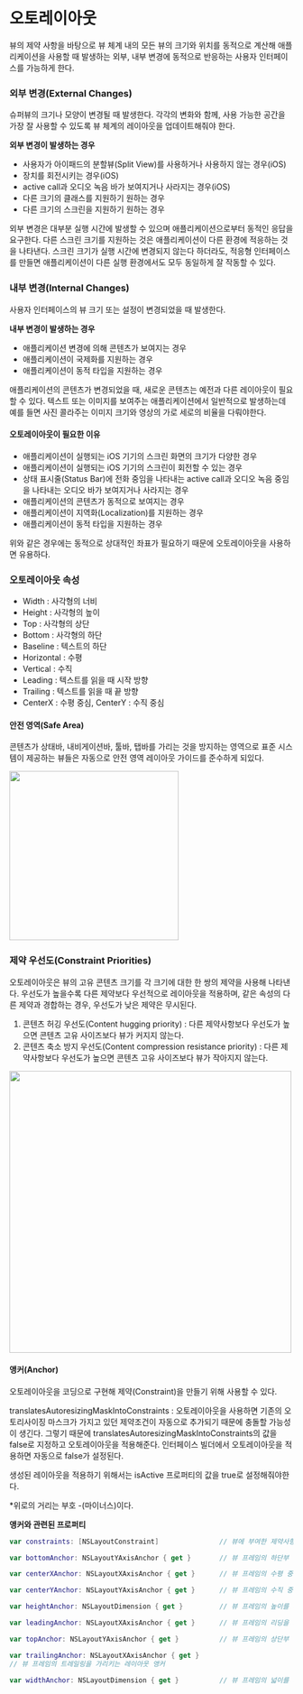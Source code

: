 # 오토레이아웃

뷰의 제약 사항을 바탕으로 뷰 체계 내의 모든 뷰의 크기와 위치를 동적으로 계산해 애플리케이션을 사용할 때 발생하는 외부, 내부 변경에 동적으로 반응하는 사용자 인터페이스를 가능하게 한다.



### 외부 변경(External Changes)

슈퍼뷰의 크기나 모양이 변경될 때 발생한다. 각각의 변화와 함께, 사용 가능한 공간을 가장 잘 사용할 수 있도록 뷰 체계의 레이아웃을 업데이트해줘야 한다.

**외부 변경이 발생하는 경우**

- 사용자가 아이패드의 분할뷰(Split View)를 사용하거나 사용하지 않는 경우(iOS)
- 장치를 회전시키는 경우(iOS)
- active call과 오디오 녹음 바가 보여지거나 사라지는 경우(iOS)
- 다른 크기의 클래스를 지원하기 원하는 경우
- 다른 크기의 스크린을 지원하기 원하는 경우

외부 변경은 대부분 실행 시간에 발생할 수 있으며 애플리케이션으로부터 동적인 응답을 요구한다. 다른 스크린 크기를 지원하는 것은 애플리케이션이 다른 환경에 적응하는 것을 나타낸다. 스크린 크기가 실행 시간에 변경되지 않는다 하더라도, 적응형 인터페이스를 만들면 애플리케이션이 다른 실행 환경에서도 모두 동일하게 잘 작동할 수 있다. 



### 내부 변경(Internal Changes)

사용자 인터페이스의 뷰 크기 또는 설정이 변경되었을 때 발생한다.

**내부 변경이 발생하는 경우**

- 애플리케이션 변경에 의해 콘텐츠가 보여지는 경우
- 애플리케이션이 국제화를 지원하는 경우
- 애플리케이션이 동적 타입을 지원하는 경우

애플리케이션의 콘텐츠가 변경되었을 때, 새로운 콘텐츠는 예전과 다른 레이아웃이 필요할 수 있다. 텍스트 또는 이미지를 보여주는 애플리케이션에서 일반적으로 발생하는데 예를 들면 사진 콜라주는 이미지 크기와 영상의 가로 세로의 비율을 다뤄야한다.



#### 오토레이아웃이 필요한 이유

- 애플리케이션이 실행되는 iOS 기기의 스크린 화면의 크기가 다양한 경우
- 애플리케이션이 실행되는 iOS 기기의 스크린이 회전할 수 있는 경우
- 상태 표시줄(Status Bar)에 전화 중임을 나타내는 active call과 오디오 녹음 중임을 나타내는 오디오 바가 보여지거나 사라지는 경우
- 애플리케이션의 콘텐츠가 동적으로 보여지는 경우
- 애플리케이션이 지역화(Localization)를 지원하는 경우
- 애플리케이션이 동적 타입을 지원하는 경우

위와 같은 경우에는 동적으로 상대적인 좌표가 필요하기 때문에 오토레이아웃을 사용하면 유용하다.



### 오토레이아웃 속성

- Width : 사각형의 너비
- Height : 사각형의 높이
- Top : 사각형의 상단
- Bottom : 사각형의 하단
- Baseline : 텍스트의 하단
- Horizontal : 수평
- Vertical : 수직
- Leading : 텍스트를 읽을 때 시작 방향
- Trailing : 텍스트를 읽을 때 끝 방향
- CenterX : 수평 중심, CenterY : 수직 중심



#### 안전 영역(Safe Area)

콘텐츠가 상태바, 내비게이션바, 툴바, 탭바를 가리는 것을 방지하는 영역으로 표준 시스템이 제공하는 뷰들은 자동으로 안전 영역 레이아웃 가이드를 준수하게 되있다.

<img src="/Users/hyeju/Desktop/스크린샷 2018-05-21 오후 9.34.37.jpg" width="300px"/>



### 제약 우선도(Constraint Priorities)

오토레이아웃은 뷰의 고유 콘텐츠 크기를 각 크기에 대한 한 쌍의 제약을 사용해 나타낸다. 우선도가 높을수록 다른 제약보다 우선적으로 레이아웃을 적용하며, 같은 속성의 다른 제약과 경합하는 경우, 우선도가 낮은 제약은 무시된다.

1. 콘텐츠 허깅 우선도(Content hugging priority) : 다른 제약사항보다 우선도가 높으면 콘텐츠 고유 사이즈보다 뷰가 커지지 않는다.
2. 콘텐츠 축소 방지 우선도(Content compression resistance priority) : 다른 제약사항보다 우선도가 높으면 콘텐츠 고유 사이즈보다 뷰가 작아지지 않는다.

<img src="/Users/hyeju/Desktop/Untitled-1.jpg" width="500px"/>



#### 앵커(Anchor)

오토레이아웃을 코딩으로 구현해 제약(Constraint)을 만들기 위해 사용할 수 있다.



translatesAutoresizingMaskIntoConstraints : 오토레이아웃을 사용하면 기존의 오토리사이징 마스크가 가지고 있던 제약조건이 자동으로 추가되기 때문에 충돌할 가능성이 생긴다. 그렇기 때문에 translatesAutoresizingMaskIntoConstraints의 값을 false로 지정하고 오토레이아웃을 적용해준다. 인터페이스 빌더에서 오토레이아웃을 적용하면 자동으로 false가 설정된다.

생성된 레이아웃을 적용하기 위해서는 isActive 프로퍼티의 값을 true로 설정해줘야한다.

*위로의 거리는 부호 -(마이너스)이다.



**앵커와 관련된 프로퍼티**

```Swift
var constraints: [NSLayoutConstraint]				// 뷰에 부여한 제약사항들은 담은 배열

var bottomAnchor: NSLayoutYAxisAnchor { get }		// 뷰 프레임의 하단부 레이아웃 앵커

var centerXAnchor: NSLayoutXAxisAnchor { get }		// 뷰 프레임의 수평 중심부 레이아웃 앵커

var centerYAnchor: NSLayoutYAxisAnchor { get }		// 뷰 프레임의 수직 중심부 레이아웃 앵커

var heightAnchor: NSLayoutDimension { get }			// 뷰 프레임의 높이를 가리키는 레이아웃 앵커

var leadingAnchor: NSLayoutXAxisAnchor { get }		// 뷰 프레임의 리딩을 가리키는 레이아웃 앵커

var topAnchor: NSLayoutYAxisAnchor { get }			// 뷰 프레임의 상단부 레이아웃 앵커

var trailingAnchor: NSLayoutXAxisAnchor { get }
// 뷰 프레임의 트레일링을 가리키는 레이아웃 앵커

var widthAnchor: NSLayoutDimension { get }			// 뷰 프레임의 넓이를 가리키는 레이아웃 앵커
```

